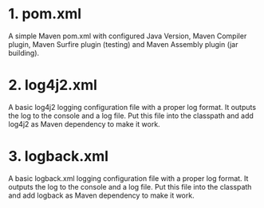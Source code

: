 # 1. pom.xml

A simple Maven pom.xml with configured Java Version, Maven Compiler plugin, Maven Surfire plugin (testing) and Maven Assembly plugin (jar building).

# 2. log4j2.xml

A basic log4j2 logging configuration file with a proper log format. It outputs the log to the console and a log file.
Put this file into the classpath and add log4j2 as Maven dependency to make it work.

# 3. logback.xml

A basic logback.xml logging configuration file with a proper log format. It outputs the log to the console and a log file.
Put this file into the classpath and add logback as Maven dependency to make it work.

